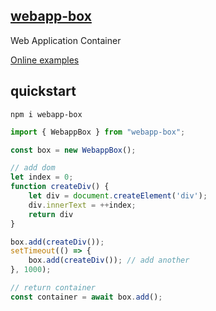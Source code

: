 <!--
 * @Author: tackchen
 * @Date: 2022-08-03 21:24:33
 * @Description: Coding something
-->
## [webapp-box](https://github.com/theajack/webapp-box)

Web Application Container

[Online examples](https://theajack.github.io/jsbox?github=theajack.webapp-box)

## quickstart

```
npm i webapp-box
```

```js
import { WebappBox } from "webapp-box";

const box = new WebappBox();

// add dom
let index = 0;
function createDiv() {
    let div = document.createElement('div');
    div.innerText = ++index;
    return div
}

box.add(createDiv());
setTimeout(() => {
    box.add(createDiv()); // add another
}, 1000);

// return container
const container = await box.add();
```
